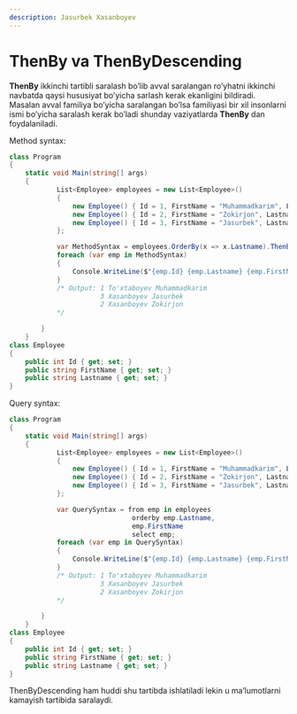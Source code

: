```yaml
---
description: Jasurbek Xasanboyev
---
```


# ThenBy va ThenByDescending

**ThenBy** ikkinchi tartibli saralash bo’lib avval saralangan ro’yhatni ikkinchi navbatda qaysi hususiyat bo’yicha sarlash kerak ekanligini bildiradi. Masalan avval familiya bo’yicha saralangan bo’lsa familiyasi bir xil insonlarni ismi bo’yicha saralash kerak bo’ladi shunday vaziyatlarda **ThenBy** dan foydalaniladi.

Method syntax:

```csharp
class Program
{
    static void Main(string[] args)
    {
            List<Employee> employees = new List<Employee>()
            {
                new Employee() { Id = 1, FirstName = "Muhammadkarim", Lastname = "To'xtaboyev"},
                new Employee() { Id = 2, FirstName = "Zokirjon", Lastname = "Xasanboyev" },
                new Employee() { Id = 3, FirstName = "Jasurbek", Lastname = "Xasanboyev" }
            };

            var MethodSyntax = employees.OrderBy(x => x.Lastname).ThenBy(x => x.FirstName);
            foreach (var emp in MethodSyntax)
            {
                Console.WriteLine($"{emp.Id} {emp.Lastname} {emp.FirstName}");
            }
            /* Output: 1 To'xtaboyev Muhammadkarim
                       3 Xasanboyev Jasurbek
                       2 Xasanboyev Zokirjon
            */

        }
    }
class Employee
{
    public int Id { get; set; }
    public string FirstName { get; set; }
    public string Lastname { get; set; }
}
```

Query syntax:

```csharp
class Program
{
    static void Main(string[] args)
    {
            List<Employee> employees = new List<Employee>()
            {
                new Employee() { Id = 1, FirstName = "Muhammadkarim", Lastname = "To'xtaboyev"},
                new Employee() { Id = 2, FirstName = "Zokirjon", Lastname = "Xasanboyev" },
                new Employee() { Id = 3, FirstName = "Jasurbek", Lastname = "Xasanboyev" }
            };

            var QuerySyntax = from emp in employees
                               orderby emp.Lastname,
                               emp.FirstName
                               select emp;
            foreach (var emp in QuerySyntax)
            {
                Console.WriteLine($"{emp.Id} {emp.Lastname} {emp.FirstName}");
            }
            /* Output: 1 To'xtaboyev Muhammadkarim
                       3 Xasanboyev Jasurbek
                       2 Xasanboyev Zokirjon
            */

        }
    }
class Employee
{
    public int Id { get; set; }
    public string FirstName { get; set; }
    public string Lastname { get; set; }
}
```

ThenByDescending ham huddi shu tartibda ishlatiladi lekin u ma’lumotlarni kamayish tartibida saralaydi.

